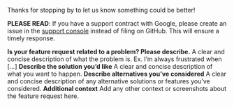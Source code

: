 Thanks for stopping by to let us know something could be better!

**PLEASE READ**: If you have a support contract with Google, please create an issue in the [support console](https://cloud.google.com/support/) instead of filing on GitHub. This will ensure a timely response.

**Is your feature request related to a problem? Please describe.** A clear and concise description of what the problem is. Ex. I’m always frustrated when \[…\] **Describe the solution you’d like** A clear and concise description of what you want to happen. **Describe alternatives you’ve considered** A clear and concise description of any alternative solutions or features you’ve considered. **Additional context** Add any other context or screenshots about the feature request here.
